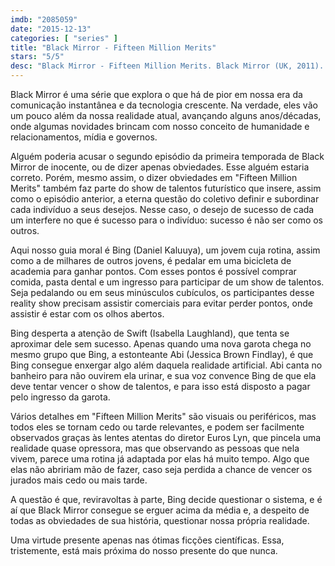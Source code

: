 ```yaml
---
imdb: "2085059"
date: "2015-12-13"
categories: [ "series" ]
title: "Black Mirror - Fifteen Million Merits"
stars: "5/5"
desc: "Black Mirror - Fifteen Million Merits. Black Mirror (UK, 2011). Dirigido por Carl Tibbetts. Escrito por Charlie Brooker. Com Bryony Neylan-Francis, Shawn Aldin-Burnett."
---
```

Black Mirror é uma série que explora o que há de pior em nossa era da comunicação instantânea e da tecnologia crescente. Na verdade, eles vão um pouco além da nossa realidade atual, avançando alguns anos/décadas, onde algumas novidades brincam com nosso conceito de humanidade e relacionamentos, mídia e governos.

Alguém poderia acusar o segundo episódio da primeira temporada de Black Mirror de inocente, ou de dizer apenas obviedades. Esse alguém estaria correto. Porém, mesmo assim, o dizer obviedades em "Fifteen Million Merits" também faz parte do show de talentos futurístico que insere, assim como o episódio anterior, a eterna questão do coletivo definir e subordinar cada indivíduo a seus desejos. Nesse caso, o desejo de sucesso de cada um interfere no que é sucesso para o indivíduo: sucesso é não ser como os outros.

Aqui nosso guia moral é Bing (Daniel Kaluuya), um jovem cuja rotina, assim como a de milhares de outros jovens, é pedalar em uma bicicleta de academia para ganhar pontos. Com esses pontos é possível comprar comida, pasta dental e um ingresso para participar de um show de talentos. Seja pedalando ou em seus minúsculos cubículos, os participantes desse reality show precisam assistir comerciais para evitar perder pontos, onde assistir é estar com os olhos abertos. 

Bing desperta a atenção de Swift (Isabella Laughland), que tenta se aproximar dele sem sucesso. Apenas quando uma nova garota chega no mesmo grupo que Bing, a estonteante Abi (Jessica Brown Findlay), é que Bing consegue enxergar algo além daquela realidade artificial. Abi canta no banheiro para não ouvirem ela urinar, e sua voz convence Bing de que ela deve tentar vencer o show de talentos, e para isso está disposto a pagar pelo ingresso da garota.

Vários detalhes em "Fifteen Million Merits" são visuais ou periféricos, mas todos eles se tornam cedo ou tarde relevantes, e podem ser facilmente observados graças às lentes atentas do diretor Euros Lyn, que pincela uma realidade quase opressora, mas que observando as pessoas que nela vivem, parece uma rotina já adaptada por elas há muito tempo. Algo que elas não abririam mão de fazer, caso seja perdida a chance de vencer os jurados mais cedo ou mais tarde.

A questão é que, reviravoltas à parte, Bing decide questionar o sistema, e é aí que Black Mirror consegue se erguer acima da média e, a despeito de todas as obviedades de sua história, questionar nossa própria realidade.

Uma virtude presente apenas nas ótimas ficções científicas. Essa, tristemente, está mais próxima do nosso presente do que nunca.
